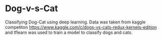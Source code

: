 # Dog-v-s-Cat
Classifying Dog-Cat using deep learning. Data was taken from kaggle competiton https://www.kaggle.com/c/dogs-vs-cats-redux-kernels-edition and tflearn was used to train a model to classify dogs and cats.


